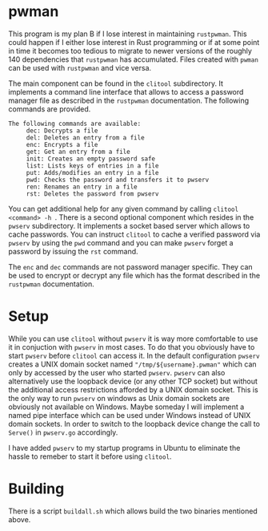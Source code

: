 # pwman

This program is my plan B if I lose interest in maintaining `rustpwman`. This could happen if I either lose interest in Rust 
programming or if at some point in time it becomes too tedious to migrate to newer versions of the roughly 140 dependencies
that `rustpwman` has accumulated. Files created with `pwman` can be used with `rustpwman` and vice versa.

The main component can be found in the `clitool` subdirectory. It implements a command line interface that allows to 
access a password manager file as described in the `rustpwman` documentation. The following commands are provided.

```
The following commands are available: 
     dec: Decrypts a file
     del: Deletes an entry from a file
     enc: Encrypts a file
     get: Get an entry from a file
     init: Creates an empty password safe
     list: Lists keys of entries in a file
     put: Adds/modifies an entry in a file
     pwd: Checks the password and transfers it to pwserv
     ren: Renames an entry in a file
     rst: Deletes the password from pwserv
```

You can get additional help for any given command by calling `clitool <command> -h `. There is a second optional component which resides in the 
`pwserv` subdirectory. It implements a socket based server which allows to cache passwords.  You can instruct `clitool` to cache a verified 
password via `pwserv` by using the `pwd` command and you can make `pwserv` forget a password by issuing the `rst` command.

The `enc` and `dec` commands are not password manager specific. They can be used to encrypt or decrypt any file which has the format described
in the `rustpwman` documentation.

# Setup

While you can use `clitool` without `pwserv` it is way more comfortable to use it in conjuction with `pwserv` in most cases. To do that you
obviously have to start `pwserv` before `clitool` can access it. In the default configuration `pwserv` creates a UNIX domain socket
named `"/tmp/${username}.pwman"` which can only by accessed by the user who started `pwserv`. `pwserv` can also alternatively use the loopback
device (or any other TCP socket) but without the additional access restrictions afforded by a UNIX domain socket. This is the only way to run 
`pwserv` on windows as Unix domain sockets are obviously not available on Windows. Maybe someday I will implement a named pipe interface which 
can be used under Windows instead of UNIX domain sockets. In order to switch to the loopback device change the call to `Serve()` 
in `pwserv.go` accordingly.

I have added `pwserv` to my startup programs in Ubuntu to eliminate the hassle to remeber to start it before using `clitool`.

# Building

There is a script `buildall.sh` which allows build the two binaries mentioned above.

